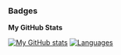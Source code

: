 <!--
**jonnekaunisto/jonnekaunisto** is a ✨ _special_ ✨ repository because its `README.md` (this file) appears on your GitHub profile.

Here are some ideas to get you started:

- 🔭 I’m currently working on ...
- 🌱 I’m currently learning ...
- 👯 I’m looking to collaborate on ...
- 🤔 I’m looking for help with ...
- 💬 Ask me about ...
- 📫 How to reach me: ...
- 😄 Pronouns: ...
- ⚡ Fun fact: ...
-->
### Badges
<b>My GitHub Stats</b>




[![My GitHub stats](https://github-readme-stats.vercel.app/api?username=sam-radnus&count_private=true&show_icons=true&theme=tokyonight)](https://github.com/Sam-Radnus?tab=repositories)
[![Languages](https://github-readme-stats.vercel.app/api/top-langs/?username=sam-radnus&layout=compact&theme=tokyonight)](https://github.com/Sam-Radnus?tab=repositories)






